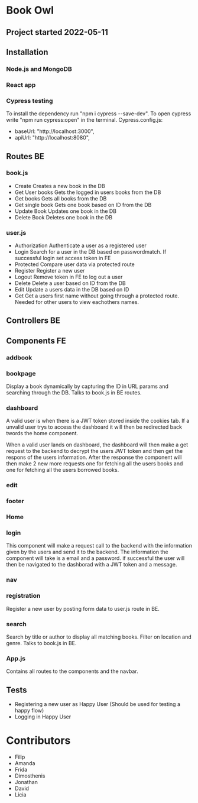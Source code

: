 # Book Owl

## Project started 2022-05-11

## Installation

### Node.js and MongoDB

### React app

### Cypress testing

To install the dependency run "npm i cypress --save-dev". To open cypress write "npm run cypress:open" in the terminal.
Cypress.config.js:

- baseUrl: "http://localhost:3000",
- apiUrl: "http://localhost:8080",

## Routes BE

### book.js

- Create
  Creates a new book in the DB
- Get User books
  Gets the logged in users books from the DB
- Get books
  Gets all books from the DB
- Get single book
  Gets one book based on ID from the DB
- Update Book
  Updates one book in the DB
- Delete Book
  Deletes one book in the DB

### user.js

- Authorization
  Authenticate a user as a registered user
- Login
  Search for a user in the DB based on passwordmatch. If successful login set access token in FE
- Protected
  Compare user data via protected route
- Register
  Register a new user
- Logout
  Remove token in FE to log out a user
- Delete
  Delete a user based on ID from the DB
- Edit
  Update a users data in the DB based on ID
- Get
  Get a users first name without going through a protected route. Needed for other users to view eachothers names.

## Controllers BE

## Components FE

### addbook

### bookpage

Display a book dynamically by capturing the ID in URL params and searching through the DB.
Talks to book.js in BE routes.

### dashboard

A valid user is when there is a JWT token stored inside the cookies tab. If a unvalid user trys to access the dashboard it will then be redirected back twords the home component.

When a valid user lands on dashboard, the dashboard will then make a get request to the backend to decrypt the users JWT token and then get the respons of the users information.
After the response the component will then make 2 new more requests one for fetching all the users books and one for fetching all the users borrowed books.

### edit

### footer

### Home

### login

This component will make a request call to the backend with the information given by the users and send it to the backend. The information the component will take is a email and a password. if successful the user will then be navigated to the dashborad with a JWT token and a message.

### nav

### registration

Register a new user by posting form data to user.js route in BE.

### search

Search by title or author to display all matching books. Filter on location and genre.
Talks to book.js in BE.

### App.js

Contains all routes to the components and the navbar.

## Tests

- Registering a new user as Happy User (Should be used for testing a happy flow)
- Logging in Happy User

# Contributors

- Filip
- Amanda
- Frida
- Dimosthenis
- Jonathan
- David
- Licia
